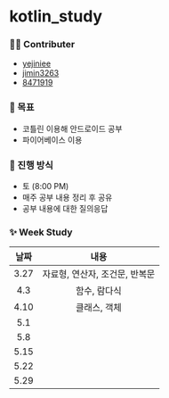 # kotlin_study

### 🙋‍♀️ Contributer

- [yejiniee](https://github.com/yejiniee)
- [jimin3263](https://github.com/jimin3263)
- [8471919](https://github.com/8471919)
### 🎯 목표

- 코틀린 이용해 안드로이드 공부
- 파이어베이스 이용

### 📖 진행 방식
- 토 (8:00 PM)
- 매주 공부 내용 정리 후 공유
- 공부 내용에 대한 질의응답


### ✨ Week Study

|   날짜    |  내용  | 
| :-------: | :----: | 
| 3.27 | 자료형, 연산자, 조건문, 반복문 |  
| 4.3 | 함수, 람다식 |
| 4.10 | 클래스, 객체 |
| 5.1 |  |
| 5.8 |  |
| 5.15 | |
| 5.22 |  |
| 5.29 |  |
